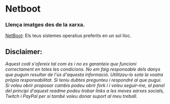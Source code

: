 |     |     |     |     |     |     |
| :-: | :-: | :-: | --: | --: | --: |

# Netboot

### Llença imatges des de la xarxa.

[NetBoot](https://netboot.xyz/): Els teus sistemes operatius preferits en un sol lloc.

## Disclaimer:

_Aquest codi s'ofereix tal com és i no es garanteix que funcioni correctament en totes les condicions. No em faig responsable dels danys que puguin resultar de l'ús d'aquesta informació. Utilitzeu-lo sota la vostra pròpia responsabilitat. Si teniu dubtes pregunteu i respondré al que pugui. Si voleu obrir proposar cambis podeu obrir fork i i voleu seguir-me, al panel del principi d'aquest readme podeu trobar links a les meves xarxes socials, Twitch i PayPal per si també voleu donar suport al meu treball._
